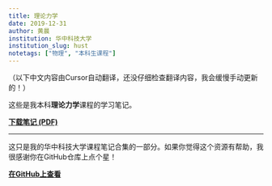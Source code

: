 ```yaml
---
title: 理论力学
date: 2019-12-31
author: 黄晨
institution: 华中科技大学
institution_slug: hust
notetags: ["物理", "本科生课程"]
---
```


（以下中文内容由Cursor自动翻译，还没仔细检查翻译内容，我会缓慢手动更新的！）

这些是我本科**理论力学**课程的学习笔记。

[**下载笔记 (PDF)**](/notes/theoretical-mechanics/pdf/classical-mechanics.pdf)

---

这只是我的华中科技大学课程笔记合集的一部分。如果你觉得这个资源有帮助，我很感谢你在GitHub仓库上点个星！

[**在GitHub上查看**](https://github.com/chenx820/HUST-course-notes)
